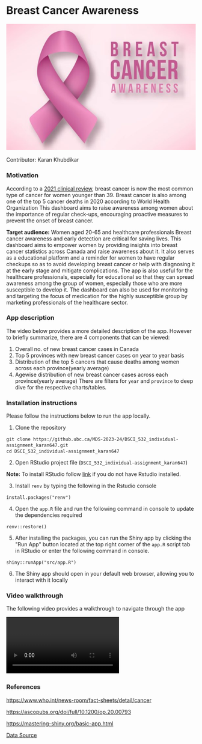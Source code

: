 # Breast Cancer Awareness
![image](https://github.com/karan-khubdikar/breast_cancer_awareness/blob/master/img/Breast-cancer-awareness.jpg)

Contributor: Karan Khubdikar

### Motivation

According to a [2021 clinical review](https://ascopubs.org/doi/full/10.1200/op.20.00793), 
breast cancer is now the most common type of cancer for women younger than 39.
Breast cancer is also among one of the top 5 cancer deaths in 2020 according to World Health Organization
This dashboard aims to raise awareness among women about the importance of regular check-ups, 
encouraging proactive measures to prevent the onset of breast cancer.

**Target audience:** Women aged 20-65 and healthcare professionals
Breast cancer awareness and early detection are critical for saving lives. 
This dashboard aims to empower women by providing insights into breast cancer statistics across Canada
and raise awareness about it. It also serves as a educational platform and a reminder for women to have regular checkups
so as to avoid developing breast cancer or help with diagnosing it at the early stage and mitigate complications. 
The app is also useful for the healthcare professionals, especially for educational
so that they can spread awareness among the group of women, especially those who are more susceptible to develop it. 
The dashboard can also be used for monitoring and targeting the focus of medication for the highly susceptible group by
marketing professionals of the healthcare sector. 


### App description

The video below provides a more detailed description of the app. However to briefly summarize, 
there are 4 components that can be viewed:
1. Overall no. of new breast cancer cases in Canada
2. Top 5 provinces with new breast cancer cases on year to year basis
3. Distribution of the top 5 cancers that cause deaths among women across each province(yearly average)
4. Agewise distribution of new breast cancer cases across each province(yearly average)
There are filters for `year` and `province` to deep dive for the respective charts/tables.

### Installation instructions

Please follow the instructions below to run the app locally.

1. Clone the repository

```
git clone https://github.ubc.ca/MDS-2023-24/DSCI_532_individual-assignment_karan647.git
cd DSCI_532_individual-assignment_karan647
```
2. Open RStudio project file (`DSCI_532_individual-assignment_karan647`)

**Note:** To install RStudio follow [link](https://rstudio-education.github.io/hopr/starting.html) if you do not have Rstudio installed.

3. Install `renv` by typing the following in the Rstudio console
```
install.packages("renv")
```

4. Open the `app.R` file and run the following command in console to update the dependencies required
```
renv::restore()
```

5. After installing the packages, you can run the Shiny app by clicking the "Run App" button 
located at the top right corner of the `app.R` script tab in RStudio or enter the following command in console.
```
shiny::runApp("src/app.R")
```
6. The Shiny app should open in your default web browser, allowing you to interact with it locally

### Video walkthrough

The following video provides a walkthrough to navigate through the app

![Video walkthrough](https://github.ubc.ca/MDS-2023-24/DSCI_532_individual-assignment_karan647/blob/master/img/DSCI_532_individual-assignment_karan647.mp4)

### References

https://www.who.int/news-room/fact-sheets/detail/cancer

https://ascopubs.org/doi/full/10.1200/op.20.00793

https://mastering-shiny.org/basic-app.html

[Data Source](https://www150.statcan.gc.ca/t1/tbl1/en/tv.action?pid=1310011101&pickMembers%5B0%5D=2.1&pickMembers%5B1%5D=3.3&pickMembers%5B2%5D=4.28&cubeTimeFrame.startYear=2012&cubeTimeFrame.endYear=2021&referencePeriods=20120101%2C20210101)
